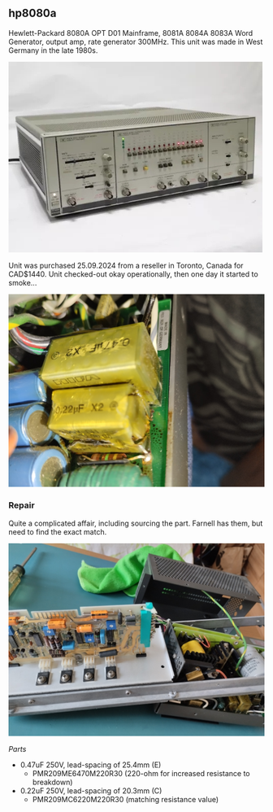 ## hp8080a

Hewlett-Packard 8080A OPT D01 Mainframe, 8081A 8084A 8083A Word Generator, output amp, rate generator 300MHz. This unit was made in West Germany in the late 1980s.

![image](/images/unit.jpg)

Unit was purchased 25.09.2024 from a reseller in Toronto, Canada for CAD$1440. Unit checked-out okay operationally, then one day it started to smoke...

![smoke](/repair/burnt-cap.jpg)

### Repair

Quite a complicated affair, including sourcing the part. Farnell has them, but need to find the exact match.

![panel](/repair/back-panel.jpg)

_Parts_

* 0.47uF 250V, lead-spacing of 25.4mm (E)
    - PMR209ME6470M220R30 (220-ohm for increased resistance to breakdown)
* 0.22uF 250V, lead-spacing of 20.3mm (C)
    - PMR209MC6220M220R30 (matching resistance value)